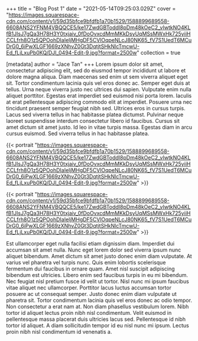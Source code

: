 +++
title = "Blog Post 1"
date = "2021-05-14T09:25:03.029Z"
cover = "https://images.squarespace-cdn.com/content/v1/59d35bfce9bfdfb1a70b1529/1588899689558-6608ANS2YFNM4VBQQCE5/ke17ZwdGBToddI8pDm48kOeC2_vIwtkNO4KLfB1JIsJ7gQa3H78H3Y0txjaiv_0fDoOvxcdMmMKkDsyUqMSsMWxHk725yiiHCCLfrh8O1z5QPOohDIaIeljMHgDF5CVlOqpeNLcJ80NK65_fV7S1UedT6MCuDrG0_6iPwXLGF1669zXNhvZ0Gt3DqtjtSHkNlcTmcwU-Ed_fLjLxuPb0KQ/DJI_0494-Edit-9.jpg?format=2500w"
collection = true

[metadata]
author = "Jace Tan"
+++
Lorem ipsum dolor sit amet, consectetur adipiscing elit, sed do eiusmod tempor incididunt ut labore et dolore magna aliqua. Diam maecenas sed enim ut sem viverra aliquet eget sit. Tortor condimentum lacinia quis vel eros donec ac. Semper eget duis at tellus. Urna neque viverra justo nec ultrices dui sapien. Vulputate enim nulla aliquet porttitor. Egestas erat imperdiet sed euismod nisi porta lorem. Iaculis at erat pellentesque adipiscing commodo elit at imperdiet. Posuere urna nec tincidunt praesent semper feugiat nibh sed. Ultrices eros in cursus turpis. Lacus sed viverra tellus in hac habitasse platea dictumst. Pulvinar neque laoreet suspendisse interdum consectetur libero id faucibus. Cursus sit amet dictum sit amet justo. Id leo in vitae turpis massa. Egestas diam in arcu cursus euismod. Sed viverra tellus in hac habitasse platea.

{{< portrait "https://images.squarespace-cdn.com/content/v1/59d35bfce9bfdfb1a70b1529/1588899689558-6608ANS2YFNM4VBQQCE5/ke17ZwdGBToddI8pDm48kOeC2_vIwtkNO4KLfB1JIsJ7gQa3H78H3Y0txjaiv_0fDoOvxcdMmMKkDsyUqMSsMWxHk725yiiHCCLfrh8O1z5QPOohDIaIeljMHgDF5CVlOqpeNLcJ80NK65_fV7S1UedT6MCuDrG0_6iPwXLGF1669zXNhvZ0Gt3DqtjtSHkNlcTmcwU-Ed_fLjLxuPb0KQ/DJI_0494-Edit-9.jpg?format=2500w" >}}

{{< portrait "https://images.squarespace-cdn.com/content/v1/59d35bfce9bfdfb1a70b1529/1588899689558-6608ANS2YFNM4VBQQCE5/ke17ZwdGBToddI8pDm48kOeC2_vIwtkNO4KLfB1JIsJ7gQa3H78H3Y0txjaiv_0fDoOvxcdMmMKkDsyUqMSsMWxHk725yiiHCCLfrh8O1z5QPOohDIaIeljMHgDF5CVlOqpeNLcJ80NK65_fV7S1UedT6MCuDrG0_6iPwXLGF1669zXNhvZ0Gt3DqtjtSHkNlcTmcwU-Ed_fLjLxuPb0KQ/DJI_0494-Edit-9.jpg?format=2500w" >}}

Est ullamcorper eget nulla facilisi etiam dignissim diam. Imperdiet dui accumsan sit amet nulla. Nunc eget lorem dolor sed viverra ipsum nunc aliquet bibendum. Amet dictum sit amet justo donec enim diam vulputate. At varius vel pharetra vel turpis nunc. Quis enim lobortis scelerisque fermentum dui faucibus in ornare quam. Amet nisl suscipit adipiscing bibendum est ultricies. Libero enim sed faucibus turpis in eu mi bibendum. Nec feugiat nisl pretium fusce id velit ut tortor. Nisl nunc mi ipsum faucibus vitae aliquet nec ullamcorper. Porttitor lacus luctus accumsan tortor posuere ac ut consequat semper. Justo donec enim diam vulputate ut pharetra sit. Tortor condimentum lacinia quis vel eros donec ac odio tempor. Non consectetur a erat nam at. Non diam phasellus vestibulum lorem. Nibh tortor id aliquet lectus proin nibh nisl condimentum. Velit euismod in pellentesque massa placerat duis ultricies lacus sed. Pellentesque id nibh tortor id aliquet. A diam sollicitudin tempor id eu nisl nunc mi ipsum. Lectus proin nibh nisl condimentum id venenatis a.